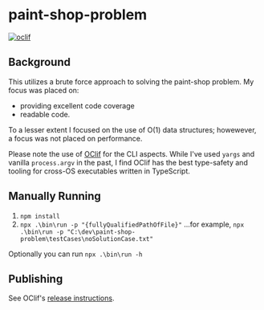 # paint-shop-problem

[![oclif](https://img.shields.io/badge/cli-oclif-brightgreen.svg)](https://oclif.io)

<!-- [![Version](https://img.shields.io/npm/v/paint-shop-problem.svg)](https://npmjs.org/package/paint-shop-problem)
[![Downloads/week](https://img.shields.io/npm/dw/paint-shop-problem.svg)](https://npmjs.org/package/paint-shop-problem)
[![License](https://img.shields.io/npm/l/paint-shop-problem.svg)](https://github.com/dgreene1/paint-shop-problem/blob/master/package.json) -->

## Background

This utilizes a brute force approach to solving the paint-shop problem. My focus was placed on:

- providing excellent code coverage
- readable code.

To a lesser extent I focused on the use of O(1) data structures; howewever, a focus was not placed on performance.

Please note the use of [OClif](https://oclif.io/) for the CLI aspects. While I've used `yargs` and vanilla `process.argv` in the past, I find OClif has the best type-safety and tooling for cross-OS executables written in TypeScript.

## Manually Running

1. `npm install`
2. `npx .\bin\run -p "{fullyQualifiedPathOfFile}"` ...for example, `npx .\bin\run -p "C:\dev\paint-shop-problem\testCases\noSolutionCase.txt"`

Optionally you can run `npx .\bin\run -h`

## Publishing

See OClif's [release instructions](https://oclif.io/docs/releasing).
